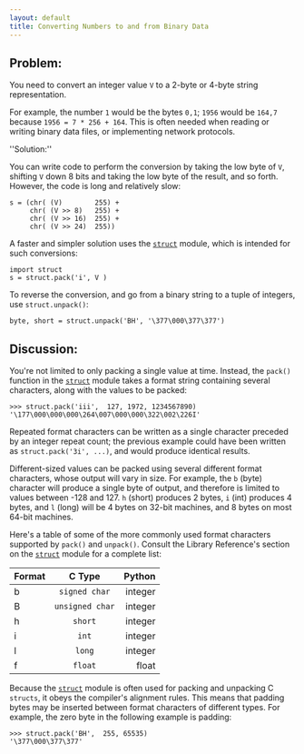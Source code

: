 ```yaml
---
layout: default
title: Converting Numbers to and from Binary Data
---
```


## Problem:

You need to convert an integer value `V` to a 2-byte or 4-byte string representation.

For example, the number `1` would be the bytes `0,1`; `1956` would be `164,7` because `1956 = 7 * 256 + 164`. This is often needed when reading or writing binary data files, or implementing network protocols. 
 
''Solution:'' 
 
You can write code to perform the conversion by taking the low byte of `V`, shifting `V` down 8 bits and taking the low byte of the result, and so forth. However, the code is long and relatively slow: 
 
    s = (chr( (V)        255) +
         chr( (V >> 8)   255) +
         chr( (V >> 16)  255) +
         chr( (V >> 24)  255))
 
A faster and simpler solution uses the [`struct`][s] module, which is intended for such conversions: 
 
    import struct
    s = struct.pack('i', V )
 
To reverse the conversion, and go from a binary string to a tuple of integers, use `struct.unpack()`:
 
    byte, short = struct.unpack('BH', '\377\000\377\377')
 
## Discussion:
 
You're not limited to only packing a single value at time. Instead, the `pack()` function in the [`struct`][s] module takes a format string containing several characters, along with the values to be packed: 
 
    >>> struct.pack('iii',  127, 1972, 1234567890)
    '\177\000\000\000\264\007\000\000\322\002\226I'
 
Repeated format characters can be written as a single character preceded by an integer repeat count; the previous example could have been written as `struct.pack('3i', ...)`, and would produce identical results. 
 
Different-sized values can be packed using several different format characters, whose output will vary in size. For example, the `b` (byte) character will produce a single byte of output, and therefore is limited to values between -128 and 127. `h` (short) produces 2 bytes, `i` (int) produces 4 bytes, and `l` (long) will be 4 bytes on 32-bit machines, and 8 bytes on most 64-bit machines. 
 
Here's a table of some of the more commonly used format characters supported by `pack()` and `unpack()`. Consult the Library Reference's section on the [`struct`][s] module for a complete list:

| Format | C Type          | Python  |
|:------ |:---------------:| -------:|
| b      | `signed char`   | integer |
| B      | `unsigned char` | integer |
| h      | `short`         | integer |
| i      | `int`           | integer |
| l      | `long`          | integer |
| f      | `float`         | float   |

Because the [`struct`][s] module is often used for packing and unpacking C `structs`, it obeys the compiler's alignment rules. This means that padding bytes may be inserted between format characters of different types. For example, the zero byte in the following example is padding: 
 
    >>> struct.pack('BH',  255, 65535)
    '\377\000\377\377'


[s]: http://docs.python.org/2.7/library/struct.html
